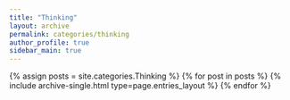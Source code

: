 ```yaml
---
title: "Thinking"
layout: archive
permalink: categories/thinking
author_profile: true
sidebar_main: true
---
```


{% assign posts = site.categories.Thinking %}
{% for post in posts %} {% include archive-single.html type=page.entries_layout %} {% endfor %}